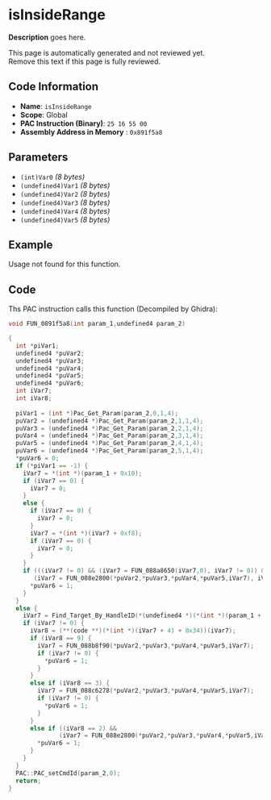 # isInsideRange

**Description** goes here.

This page is automatically generated and not reviewed yet.<br>Remove this text if this page is fully reviewed.

## Code Information

- **Name**: `isInsideRange`
- **Scope**: Global
- **PAC Instruction (Binary)**: `25 16 55 00`
- **Assembly Address in Memory** : `0x891f5a8`

## Parameters

- `(int)Var0` *(8 bytes)*
- `(undefined4)Var1` *(8 bytes)*
- `(undefined4)Var2` *(8 bytes)*
- `(undefined4)Var3` *(8 bytes)*
- `(undefined4)Var4` *(8 bytes)*
- `(undefined4)Var5` *(8 bytes)*

## Example

Usage not found for this function.

## Code

Ths PAC instruction calls this function (Decompiled by Ghidra):

```c
void FUN_0891f5a8(int param_1,undefined4 param_2)

{
  int *piVar1;
  undefined4 *puVar2;
  undefined4 *puVar3;
  undefined4 *puVar4;
  undefined4 *puVar5;
  undefined4 *puVar6;
  int iVar7;
  int iVar8;
  
  piVar1 = (int *)Pac_Get_Param(param_2,0,1,4);
  puVar2 = (undefined4 *)Pac_Get_Param(param_2,1,1,4);
  puVar3 = (undefined4 *)Pac_Get_Param(param_2,2,1,4);
  puVar4 = (undefined4 *)Pac_Get_Param(param_2,3,1,4);
  puVar5 = (undefined4 *)Pac_Get_Param(param_2,4,1,4);
  puVar6 = (undefined4 *)Pac_Get_Param(param_2,5,1,4);
  *puVar6 = 0;
  if (*piVar1 == -1) {
    iVar7 = *(int *)(param_1 + 0x10);
    if (iVar7 == 0) {
      iVar7 = 0;
    }
    else {
      if (iVar7 == 0) {
        iVar7 = 0;
      }
      iVar7 = *(int *)(iVar7 + 0xf8);
      if (iVar7 == 0) {
        iVar7 = 0;
      }
    }
    if (((iVar7 != 0) && (iVar7 = FUN_088a8650(iVar7,0), iVar7 != 0)) &&
       (iVar7 = FUN_088e2800(*puVar2,*puVar3,*puVar4,*puVar5,iVar7), iVar7 != 0)) {
      *puVar6 = 1;
    }
  }
  else {
    iVar7 = Find_Target_By_HandleID(*(undefined4 *)(*(int *)(param_1 + 0x10) + 0xe8),*piVar1,1);
    if (iVar7 != 0) {
      iVar8 = (**(code **)(*(int *)(iVar7 + 4) + 0x34))(iVar7);
      if (iVar8 == 9) {
        iVar7 = FUN_088b8f90(*puVar2,*puVar3,*puVar4,*puVar5,iVar7);
        if (iVar7 != 0) {
          *puVar6 = 1;
        }
      }
      else if (iVar8 == 3) {
        iVar7 = FUN_088c6278(*puVar2,*puVar3,*puVar4,*puVar5,iVar7);
        if (iVar7 != 0) {
          *puVar6 = 1;
        }
      }
      else if ((iVar8 == 2) &&
              (iVar7 = FUN_088e2800(*puVar2,*puVar3,*puVar4,*puVar5,iVar7), iVar7 != 0)) {
        *puVar6 = 1;
      }
    }
  }
  PAC::PAC_setCmdId(param_2,0);
  return;
}
```

